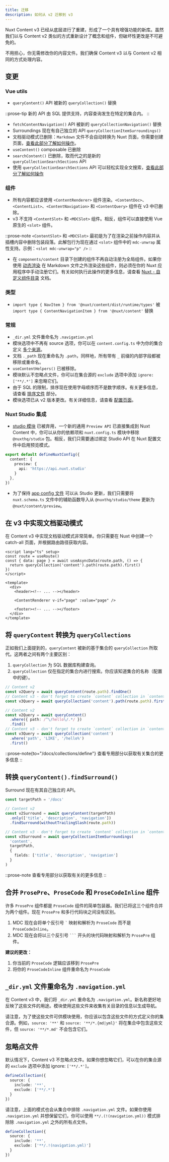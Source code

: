 ```yaml
---
title: 迁移
description: 如何从 v2 迁移到 v3
---
```


Nuxt Content v3 已经从底层进行了重建，形成了一个具有增强功能的新库。虽然我们以与 Content v2 类似的方式重新设计了概念和组件，但破坏性更改是不可避免的。

不用担心，你无需修改你的内容文件。我们确保 Content v3 以与 Content v2 相同的方式处理内容。

## 变更

### Vue utils

- `queryContent()` API 被新的 `queryCollection()` 替换

::prose-tip
新的 API 由 SQL 提供支持，内容查询发生在特定的集合内。
::

- `fetchContentNavigation()` API 被新的 `queryCollectionNavigation()` 替换
- Surroundings 现在有自己独立的 API `queryCollectionItemSurroundings()`
- 文档驱动模式已删除：`Markdown` 文件不会自动转换为 Nuxt 页面，你需要创建页面，[查看此部分了解如何操作](/docs/components/content-renderer#example-usage)。
- `useContent()` composable 已删除
- `searchContent()` 已删除，取而代之的是新的 `queryCollectionSearchSections` API
- 使用 `queryCollectionSearchSections` API 可以轻松实现全文搜索，[查看此部分了解如何操作](/docs/advanced/fulltext-search)

### 组件

- 所有内容都应该使用 `<ContentRenderer>` 组件渲染。`<ContentDoc>`、`<ContentList>`、`<ContentNavigation>` 和 `<ContentQuery>` 组件在 v3 中已删除。
- v3 不支持 `<ContentSlot>` 和 `<MDCSlot>` 组件。相反，组件可以直接使用 Vue 原生的 `<slot>` 组件。

::prose-note
`<ContentSlot>` 和 `<MDCSlot>` 最初是为了在渲染之前操作内容并从插槽内容中删除包装段落。此解包行为现在通过 `<slot>` 组件中的 `mdc-unwrap` 属性支持。示例：`<slot mdc-unwrap="p" />`
::

- 在 `components/content` 目录下创建的组件不再自动注册为全局组件。如果你使用 [动态渲染](https://vuejs.org/guide/essentials/component-basics.html#dynamic-components) 在 Markdown 文件之外渲染这些组件，则必须在你的 Nuxt 应用程序中手动注册它们。有关如何执行此操作的更多信息，请查看 [Nuxt - 自定义组件目录](https://nuxt.com/docs/guide/directory-structure/components#custom-directories) 文档。

### 类型

- `import type { NavItem } from '@nuxt/content/dist/runtime/types'` 被 `import type { ContentNavigationItem } from '@nuxt/content'` 替换

### 常规

- `_dir.yml` 文件重命名为 `.navigation.yml`
- 模块选项中不再有 source 选项，你可以在 `content.config.ts` 中为你的集合定义 [多个来源](/docs/collections/sources)。
- 文档 `._path` 现在重命名为 `.path`，同样地，所有带有 `_` 前缀的内部字段都被移除或重命名。
- `useContentHelpers()` 已被移除。
- 模块默认不忽略点文件，你可以在集合源的 `exclude` 选项中添加 `ignore: ['**/.*']` 来忽略它们。
- 由于 SQL 的限制，排序现在使用字母顺序而不是数字顺序。有关更多信息，请查看 [排序文件](/docs/collections/types#ordering-files) 部分。
- 模块选项已从 v2 版本更改。有关详细信息，请查看 [配置页面](/docs/getting-started/configuration)。

### Nuxt Studio 集成

- [studio 模块](https://nuxt.studio) 已被弃用，一个新的通用 `Preview API` 已直接集成到 Nuxt Content 中，你可以从你的依赖项和 `nuxt.config.ts` 模块中移除 `@nuxthq/studio` 包。相反，我们只需要通过绑定 Studio API 在 Nuxt 配置文件中启用预览模式。

```ts [nuxt.config.ts]
export default defineNuxtConfig({
  content: {
    preview: {
      api: 'https://api.nuxt.studio'
    }
  },
})
```

- 为了保持 [app config 文件](/docs/studio/config) 可以从 Studio 更新，我们只需要将 `nuxt.schema.ts` 文件中的辅助函数导入从 `@nuxthq/studio/theme` 更新为 `@nuxt/content/preview`。

## 在 v3 中实现文档驱动模式

在 Content v3 中实现文档驱动模式非常简单。你只需要在 Nuxt 中创建一个 catch-all 页面，并根据路由路径获取内容。

```vue [pages/[...slug\\].vue]
<script lang="ts" setup>
const route = useRoute()
const { data: page } = await useAsyncData(route.path, () => {
  return queryCollection('content').path(route.path).first()
})
</script>

<template>
  <div>
    <header><!-- ... --></header>

    <ContentRenderer v-if="page" :value="page" />

    <footer><!-- ... --></footer>
  </div>
</template>
```

## 将 `queryContent` 转换为 `queryCollections`

正如我们上面提到的，`queryContent` 被新的基于集合的 `queryCollection` 所取代。这两者之间有两个主要区别：

1. `queryCollection` 为 SQL 数据库构建查询。
2. `queryCollection` 仅在指定的集合内进行搜索。你应该知道集合的名称（配置中的键）。

```ts [Find content with path]
// Content v2
const v2Query = await queryContent(route.path).findOne()
// Content v3 - don't forget to create `content` collection in `content.config.ts`
const v3Query = await queryCollection('content').path(route.path).first()
```

```ts [Find contents with custom filter]
// Content v2
const v2Query = await queryContent()
  .where({ path: /^\/hello\/.*/ })
  .find()
// Content v3 - don't forget to create `content` collection in `content.config.ts`
const v3Query = await queryCollection('content')
  .where('path', 'LIKE', '/hello%')
  .first()
```

::prose-note{to="/docs/collections/define"}
查看专用部分以获取有关集合的更多信息
::

## 转换 `queryContent().findSurround()`

Surround 现在有其自己独立的 API。

```ts
const targetPath = '/docs'

// Content v2
const v2Surround = await queryContent(targetPath)
  .only(['title', 'description', 'navigation'])
  .findSurround(withoutTrailingSlash(route.path))

// Content v3 - don't forget to create `content` collection in `content.config.ts`
const v3Surround = await queryCollectionItemSurroundings(
  'content',
  targetPath,
  {
    fields: ['title', 'description', 'navigation']
  }
)
```

::prose-note
查看专用部分以获取有关的更多信息
::

## 合并 `ProsePre`、`ProseCode` 和 `ProseCodeInline` 组件

许多 `ProsePre` 组件都是 `ProseCode` 组件的简单包装器。我们已将这三个组件合并为两个组件。现在 `ProsePre` 和多行代码块之间没有区别。

1. MDC 现在会将单个反引号 `` ` `` 映射和解析为 `ProseCode` 而不是 `ProseCodeInline`。
2. MDC 现在会将以三个反引号 ` ``` ` 开头的块代码映射和解析为 `ProsePre` 组件。

**建议的更改：**

1. 你当前的 `ProseCode` 逻辑应该移到 `ProsePre`
2. 将你的 `ProseCodeInline` 组件重命名为 `ProseCode`

## `_dir.yml` 文件重命名为 `.navigation.yml`

在 Content v3 中，我们将 `_dir.yml` 重命名为 `.navigation.yml`。新名称更好地反映了这些文件的用途。模块使用这些文件来收集有关目录的信息以生成导航。

请注意，为了使这些文件可供模块使用，你应该以包含这些文件的方式定义你的集合源。例如，`source: '**'` 和 `source: '**/*.{md|yml}'` 将在集合中包含这些文件，但 `source: '**/*.md'` 不会包含它们。

## 忽略点文件

默认情况下，Content v3 不忽略点文件。如果你想忽略它们，可以在你的集合源的 `exclude` 选项中添加 ignore: `['**/.*']`。

```ts
defineCollection({
  source: {
    include: '**',
    exclude: ['**/.*']
  }
})
```

请注意，上面的模式也会从集合中排除 `.navigation.yml` 文件。如果你使用 `.navigation.yml` 并想保留它们，你可以使用 `**/.(!(navigation.yml))` 模式排除除 `.navigation.yml` 之外的所有点文件。

```ts
defineCollection({
  source: {
    include: '**',
    exclude: ['**/.!(navigation.yml)']
  }
})
```



